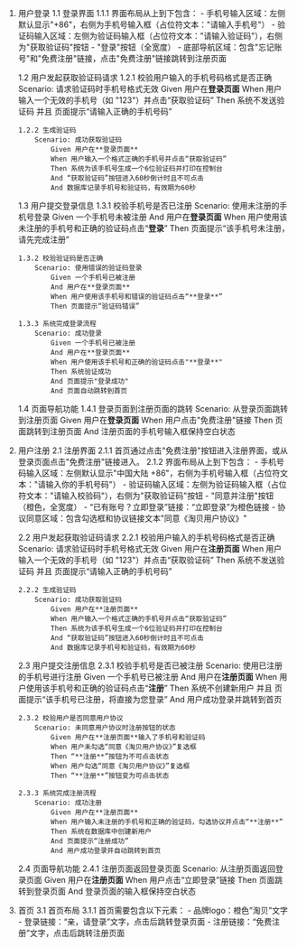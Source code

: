 1.  用户登录
    1.1 登录界面
        1.1.1 界面布局从上到下包含：
            - 手机号输入区域：左侧默认显示"+86"，右侧为手机号输入框（占位符文本："请输入手机号"）
            - 验证码输入区域：左侧为验证码输入框（占位符文本："请输入验证码"），右侧为"获取验证码"按钮
            - "登录"按钮（全宽度）
            - 底部导航区域：包含"忘记账号"和"免费注册"链接，点击"免费注册"链接跳转到注册页面

    1.2 用户发起获取验证码请求
        1.2.1 校验用户输入的手机号码格式是否正确
            Scenario: 请求验证码时手机号格式无效
                Given 用户在**登录页面**
                When 用户输入一个无效的手机号（如 "123"）并点击“获取验证码”
                Then 系统不发送验证码 并且 页面提示“请输入正确的手机号码”

        1.2.2 生成验证码
            Scenario: 成功获取验证码
                Given 用户在**登录页面**
                When 用户输入一个格式正确的手机号并点击“获取验证码”
                Then 系统为该手机号生成一个6位验证码并打印在控制台
                And “获取验证码”按钮进入60秒倒计时且不可点击
                And 数据库记录手机号和验证码，有效期为60秒

    1.3 用户提交登录信息
        1.3.1 校验手机号是否已注册
            Scenario: 使用未注册的手机号登录
                Given 一个手机号未被注册
                And 用户在**登录页面**
                When 用户使用该未注册的手机号和正确的验证码点击“**登录**”
                Then 页面提示“该手机号未注册，请先完成注册”

        1.3.2 校验验证码是否正确
            Scenario: 使用错误的验证码登录
                Given 一个手机号已被注册
                And 用户在**登录页面**
                When 用户使用该手机号和错误的验证码点击“**登录**”
                Then 页面提示“验证码错误”

        1.3.3 系统完成登录流程
            Scenario: 成功登录
                Given 一个手机号已被注册
                And 用户在**登录页面**
                When 用户使用该手机号和正确的验证码点击"**登录**"
                Then 系统验证成功
                And 页面提示"登录成功"
                And 页面自动跳转到首页

    1.4 页面导航功能
        1.4.1 登录页面到注册页面的跳转
            Scenario: 从登录页面跳转到注册页面
                Given 用户在**登录页面**
                When 用户点击"免费注册"链接
                Then 页面跳转到注册页面
                And 注册页面的手机号输入框保持空白状态

2.  用户注册
    2.1 注册界面
        2.1.1 首页通过点击"免费注册"按钮进入注册界面，或从登录页面点击"免费注册"链接进入。
        2.1.2 界面布局从上到下包含：
            - 手机号码输入区域：左侧默认显示"中国大陆 +86"，右侧为手机号输入框（占位符文本："请输入你的手机号码"）
            - 验证码输入区域：左侧为验证码输入框（占位符文本："请输入校验码"），右侧为"获取验证码"按钮
            - "同意并注册"按钮（橙色，全宽度）
            - “已有账号？立即登录”链接：“立即登录”为橙色链接
            - 协议同意区域：包含勾选框和协议链接文本"同意《淘贝用户协议》"

    2.2 用户发起获取验证码请求
        2.2.1 校验用户输入的手机号码格式是否正确
            Scenario: 请求验证码时手机号格式无效
                Given 用户在**注册页面**
                When 用户输入一个无效的手机号（如 "123"）并点击“获取验证码”
                Then 系统不发送验证码 并且 页面提示“请输入正确的手机号码”

        2.2.2 生成验证码
            Scenario: 成功获取验证码
                Given 用户在**注册页面**
                When 用户输入一个格式正确的手机号并点击“获取验证码”
                Then 系统为该手机号生成一个6位验证码并打印在控制台
                And “获取验证码”按钮进入60秒倒计时且不可点击
                And 数据库记录手机号和验证码，有效期为60秒

    2.3 用户提交注册信息
        2.3.1 校验手机号是否已被注册
            Scenario: 使用已注册的手机号进行注册
                Given 一个手机号已被注册
                And 用户在**注册页面**
                When 用户使用该手机号和正确的验证码点击“**注册**”
                Then 系统不创建新用户 并且 页面提示“该手机号已注册，将直接为您登录”
                And 用户成功登录并跳转到首页

        2.3.2 校验用户是否同意用户协议
            Scenario: 未同意用户协议时注册按钮的状态
                Given 用户在**注册页面**输入了手机号和验证码
                When 用户未勾选“同意《淘贝用户协议》”复选框
                Then “**注册**”按钮为不可点击状态
                When 用户勾选“同意《淘贝用户协议》”复选框
                Then “**注册**”按钮变为可点击状态

        2.3.3 系统完成注册流程
            Scenario: 成功注册
                Given 用户在**注册页面**
                When 用户输入未注册的手机号和正确的验证码，勾选协议并点击“**注册**”
                Then 系统在数据库中创建新用户
                And 页面提示“注册成功”
                And 用户成功登录并自动跳转到首页

    2.4 页面导航功能
        2.4.1 注册页面返回登录页面
            Scenario: 从注册页面返回登录页面
                Given 用户在**注册页面**
                When 用户点击“立即登录”链接
                Then 页面跳转到登录页面
                And 登录页面的输入框保持空白状态

3. 首页
    3.1 首页布局
        3.1.1 首页需要包含以下元素：
            - 品牌logo：橙色”淘贝”文字
            - 登录链接：“亲，请登录”文字，点击后跳转登录页面
            - 注册链接：“免费注册”文字，点击后跳转注册页面
